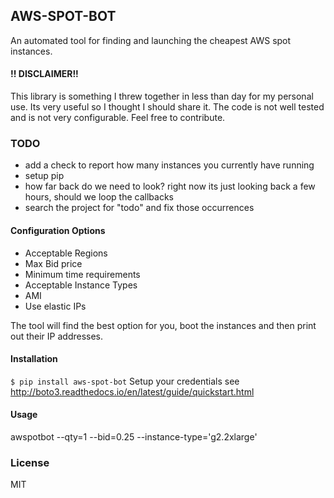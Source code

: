 ## AWS-SPOT-BOT
An automated tool for finding and launching the cheapest AWS spot instances.


#### !! DISCLAIMER!!
This library is something I threw together in less than day for my personal use. Its very useful so I thought I should share it. The code is not well tested and is not very configurable. Feel free to contribute.

### TODO
- add a check to report how many instances you currently have running
- setup pip
- how far back do we need to look? right now its just looking back a few hours, should we loop the callbacks
- search the project for "todo" and fix those occurrences 


#### Configuration Options
- Acceptable Regions
- Max Bid price
- Minimum time requirements
- Acceptable Instance Types
- AMI
- Use elastic IPs

The tool will find the best option for you, boot the instances and then print out their IP addresses.

#### Installation
`$ pip install aws-spot-bot`
Setup your credentials see http://boto3.readthedocs.io/en/latest/guide/quickstart.html

#### Usage
awspotbot --qty=1 --bid=0.25 --instance-type='g2.2xlarge'


### License
MIT